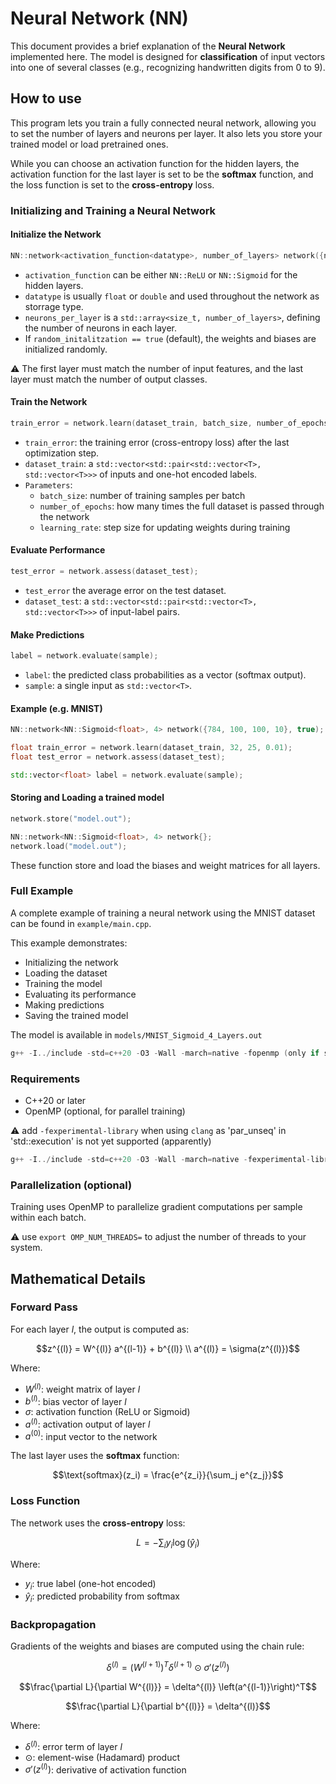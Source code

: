 # Neural Network (NN)

This document provides a brief explanation of the **Neural Network** implemented here.
The model is designed for **classification** of input vectors into one of several classes (e.g., recognizing handwritten digits from 0 to 9).

## How to use

This program lets you train a fully connected neural network, allowing you to set the number of layers and neurons per layer. It also lets you store your trained model or load pretrained ones.

While you can choose an activation function for the hidden layers, the activation function for the last layer is set to be the **softmax** function, and the loss function is set to the **cross-entropy** loss.

### Initializing and Training a Neural Network

#### Initialize the Network

```cpp
NN::network<activation_function<datatype>, number_of_layers> network({neurons_per_layer}, random_initalitzation)
```

- `activation_function` can be either `NN::ReLU` or `NN::Sigmoid` for the hidden layers.
- `datatype` is usually `float` or `double` and used throughout the network as storrage type.
- `neurons_per_layer` is a `std::array<size_t, number_of_layers>`, defining the number of neurons in each layer.
- If `random_initalitzation == true` (default), the weights and biases are initialized randomly.

:warning: The first layer must match the number of input features, and the last layer must match the number of output classes.

#### Train the Network

```cpp
train_error = network.learn(dataset_train, batch_size, number_of_epochs, learning_rate);
```

- `train_error`: the training error (cross-entropy loss) after the last optimization step.
- `dataset_train`: a `std::vector<std::pair<std::vector<T>, std::vector<T>>>` of inputs and one-hot encoded labels.
- `Parameters`:
    - `batch_size`: number of training samples per batch
    - `number_of_epochs`: how many times the full dataset is passed through the network
    - `learning_rate`: step size for updating weights during training

#### Evaluate Performance

```cpp
test_error = network.assess(dataset_test);
```

- `test_error` the average error on the test dataset.
- `dataset_test`: a `std::vector<std::pair<std::vector<T>, std::vector<T>>>` of input-label pairs.

#### Make Predictions

```cpp
label = network.evaluate(sample);
```

- `label`: the predicted class probabilities as a vector (softmax output).
- `sample`: a single input as `std::vector<T>`.

#### Example (e.g. MNIST)
```cpp
NN::network<NN::Sigmoid<float>, 4> network({784, 100, 100, 10}, true);

float train_error = network.learn(dataset_train, 32, 25, 0.01);
float test_error = network.assess(dataset_test);

std::vector<float> label = network.evaluate(sample);
```

#### Storing and Loading a trained model
```cpp
network.store("model.out");

NN::network<NN::Sigmoid<float>, 4> network{};
network.load("model.out");
```
These function store and load the biases and weight matrices for all layers.

### Full Example

A complete example of training a neural network using the MNIST dataset can be found in `example/main.cpp`.

This example demonstrates:

- Initializing the network
- Loading the dataset
- Training the model
- Evaluating its performance
- Making predictions
- Saving the trained model

The model is available in `models/MNIST_Sigmoid_4_Layers.out`

```cpp
g++ -I../include -std=c++20 -O3 -Wall -march=native -fopenmp (only if supported) -o main main.cpp
```

### Requirements

- C++20 or later
- OpenMP (optional, for parallel training)

:warning: add `-fexperimental-library` when using `clang` as 'par_unseq' in 'std::execution' is not yet supported (apparently)

```cpp
g++ -I../include -std=c++20 -O3 -Wall -march=native -fexperimental-library -fopenmp (only if supported) -o main main.cpp
```

### Parallelization (optional)

Training uses OpenMP to parallelize gradient computations per sample within each batch.

:warning: use `export OMP_NUM_THREADS=` to adjust the number of threads to your system.

## Mathematical Details

### Forward Pass

For each layer $l$, the output is computed as:

```math
z^{(l)} = W^{(l)} a^{(l-1)} + b^{(l)} \\
a^{(l)} = \sigma(z^{(l)})
```

Where:

- $W^{(l)}$: weight matrix of layer $l$ 
- $b^{(l)}$: bias vector of layer $l$ 
- $\sigma$: activation function (ReLU or Sigmoid)  
- $a^{(l)}$: activation output of layer $l$  
- $a^{(0)}$: input vector to the network

The last layer uses the **softmax** function:

```math
\text{softmax}(z_i) = \frac{e^{z_i}}{\sum_j e^{z_j}}
```

### Loss Function

The network uses the **cross-entropy** loss:

```math
L = - \sum_i y_i \log(\hat{y}_i)
```

Where:

- $y_i$: true label (one-hot encoded)  
- $\hat{y}_i$: predicted probability from softmax

### Backpropagation

Gradients of the weights and biases are computed using the chain rule:

```math
\delta^{(l)} = \left(W^{(l+1)}\right)^T \delta^{(l+1)} \odot \sigma'(z^{(l)})
```

```math
\frac{\partial L}{\partial W^{(l)}} = \delta^{(l)} \left(a^{(l-1)}\right)^T
```

```math
\frac{\partial L}{\partial b^{(l)}} = \delta^{(l)}
```

Where:

- $\delta^{(l)}$: error term of layer $l$ 
- $\odot$: element-wise (Hadamard) product  
- $\sigma'(z^{(l)})$: derivative of activation function
